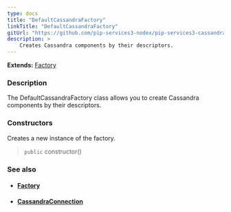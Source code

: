 ```yaml
---
type: docs
title: "DefaultCassandraFactory"
linkTitle: "DefaultCassandraFactory"
gitUrl: "https://github.com/pip-services3-nodex/pip-services3-cassandra-nodex"
description: > 
    Creates Cassandra components by their descriptors.
---
```


**Extends:** [Factory](../../../components/build/factory)

### Description

The DefaultCassandraFactory class allows you to create Cassandra components by their descriptors.

### Constructors

Creates a new instance of the factory.

> `public` constructor()


### See also
- #### [Factory](../../../components/build/factory)
- #### [CassandraConnection](../../connectcassandra_connection/) 

